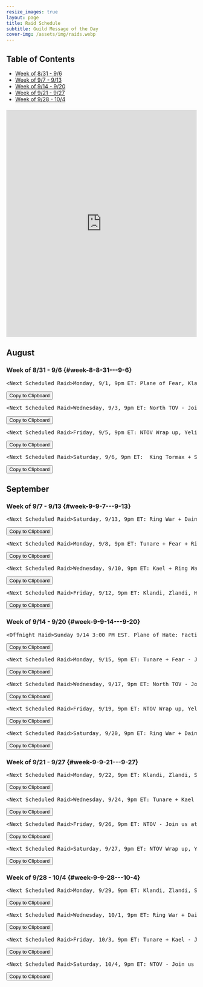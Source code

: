 ```yaml
---
resize_images: true
layout: page
title: Raid Schedule
subtitle: Guild Message of the Day
cover-img: /assets/img/raids.webp
---
```


## Table of Contents

- [Week of 8/31 - 9/6](#week-8-8-31---9-6)
- [Week of 9/7 - 9/13](#week-9-9-7---9-13)
- [Week of 9/14 - 9/20](#week-9-9-14---9-20)
- [Week of 9/21 - 9/27](#week-9-9-21---9-27)
- [Week of 9/28 - 10/4](#week-9-9-28---10-4)

<div class="calendar-container" style="margin: 20px 0;">
<iframe src="https://calendar.google.com/calendar/embed?src=66d83074080df7c55ea03673842f6e7b2c2f37ce0c38edf7137603c80e399802%40group.calendar.google.com&ctz=America%2FNew_York" 
style="border: 0" 
width="100%" 
height="600" 
frameborder="0" 
scrolling="no">
</iframe>
</div>


## August


### Week of 8/31 - 9/6 {#week-8-8-31---9-6}

<div class="copy-text-container"><pre class="copy-text-content" id="copy-box-2zihzrho2">&lt;Next Scheduled Raid&gt;Monday, 9/1, 9pm ET: Plane of Fear, Klandi, Zlandi, HOT - Join us at formerglory.lol</pre><button class="copy-button" onclick="copyText('copy-box-2zihzrho2')">Copy to Clipboard</button></div>

<div class="copy-text-container"><pre class="copy-text-content" id="copy-box-urpckkmy8">&lt;Next Scheduled Raid&gt;Wednesday, 9/3, 9pm ET: North TOV - Join us at formerglory.lol</pre><button class="copy-button" onclick="copyText('copy-box-urpckkmy8')">Copy to Clipboard</button></div>

<div class="copy-text-container"><pre class="copy-text-content" id="copy-box-2piib7tj8">&lt;Next Scheduled Raid&gt;Friday, 9/5, 9pm ET: NTOV Wrap up, Yelinak - Join us at formerglory.lol</pre><button class="copy-button" onclick="copyText('copy-box-2piib7tj8')">Copy to Clipboard</button></div>

<div class="copy-text-container"><pre class="copy-text-content" id="copy-box-ksyrgdpe6">&lt;Next Scheduled Raid&gt;Saturday, 9/6, 9pm ET:  King Tormax + Sleepers - Join us at formerglory.lol</pre><button class="copy-button" onclick="copyText('copy-box-ksyrgdpe6')">Copy to Clipboard</button></div>


## September


### Week of 9/7 - 9/13 {#week-9-9-7---9-13}

<div class="copy-text-container"><pre class="copy-text-content" id="copy-box-4mh89s6rm">&lt;Next Scheduled Raid&gt;Saturday, 9/13, 9pm ET: Ring War + Dain + Sleepers - Join us at formerglory.lol</pre><button class="copy-button" onclick="copyText('copy-box-4mh89s6rm')">Copy to Clipboard</button></div>

<div class="copy-text-container"><pre class="copy-text-content" id="copy-box-dc09mjlt5">&lt;Next Scheduled Raid&gt;Monday, 9/8, 9pm ET: Tunare + Fear + Ring War - Join us at formerglory.lol</pre><button class="copy-button" onclick="copyText('copy-box-dc09mjlt5')">Copy to Clipboard</button></div>

<div class="copy-text-container"><pre class="copy-text-content" id="copy-box-qw9eopbni">&lt;Next Scheduled Raid&gt;Wednesday, 9/10, 9pm ET: Kael + Ring War - Join us at formerglory.lol</pre><button class="copy-button" onclick="copyText('copy-box-qw9eopbni')">Copy to Clipboard</button></div>

<div class="copy-text-container"><pre class="copy-text-content" id="copy-box-jl854rw1l">&lt;Next Scheduled Raid&gt;Friday, 9/12, 9pm ET: Klandi, Zlandi, HOT, Ring War - Join us at formerglory.lol</pre><button class="copy-button" onclick="copyText('copy-box-jl854rw1l')">Copy to Clipboard</button></div>


### Week of 9/14 - 9/20 {#week-9-9-14---9-20}

<div class="copy-text-container"><pre class="copy-text-content" id="copy-box-434sp8h6t">&lt;Offnight Raid&gt;Sunday 9/14 3:00 PM EST. Plane of Hate: Faction and Glory - Join us at formerglory.lol</pre><button class="copy-button" onclick="copyText('copy-box-434sp8h6t')">Copy to Clipboard</button></div>

<div class="copy-text-container"><pre class="copy-text-content" id="copy-box-msap3bvxj">&lt;Next Scheduled Raid&gt;Monday, 9/15, 9pm ET: Tunare + Fear - Join us at formerglory.lol</pre><button class="copy-button" onclick="copyText('copy-box-msap3bvxj')">Copy to Clipboard</button></div>

<div class="copy-text-container"><pre class="copy-text-content" id="copy-box-jf6l21slz">&lt;Next Scheduled Raid&gt;Wednesday, 9/17, 9pm ET: North TOV - Join us at formerglory.lol</pre><button class="copy-button" onclick="copyText('copy-box-jf6l21slz')">Copy to Clipboard</button></div>

<div class="copy-text-container"><pre class="copy-text-content" id="copy-box-24ezj3du3">&lt;Next Scheduled Raid&gt;Friday, 9/19, 9pm ET: NTOV Wrap up, Yelinak (more tbd) - Join us at formerglory.lol</pre><button class="copy-button" onclick="copyText('copy-box-24ezj3du3')">Copy to Clipboard</button></div>

<div class="copy-text-container"><pre class="copy-text-content" id="copy-box-rtu7o15ve">&lt;Next Scheduled Raid&gt;Saturday, 9/20, 9pm ET: Ring War + Dain + Sleepers - Join us at formerglory.lol</pre><button class="copy-button" onclick="copyText('copy-box-rtu7o15ve')">Copy to Clipboard</button></div>


### Week of 9/21 - 9/27 {#week-9-9-21---9-27}

<div class="copy-text-container"><pre class="copy-text-content" id="copy-box-qli7b1ni6">&lt;Next Scheduled Raid&gt;Monday, 9/22, 9pm ET: Klandi, Zlandi, Sont, LTK + West TOV - Join us at formerglory.lol</pre><button class="copy-button" onclick="copyText('copy-box-qli7b1ni6')">Copy to Clipboard</button></div>

<div class="copy-text-container"><pre class="copy-text-content" id="copy-box-cm6h43eqc">&lt;Next Scheduled Raid&gt;Wednesday, 9/24, 9pm ET: Tunare + Kael - Join us at formerglory.lol</pre><button class="copy-button" onclick="copyText('copy-box-cm6h43eqc')">Copy to Clipboard</button></div>

<div class="copy-text-container"><pre class="copy-text-content" id="copy-box-vluf82485">&lt;Next Scheduled Raid&gt;Friday, 9/26, 9pm ET: NTOV - Join us at formerglory.lol</pre><button class="copy-button" onclick="copyText('copy-box-vluf82485')">Copy to Clipboard</button></div>

<div class="copy-text-container"><pre class="copy-text-content" id="copy-box-kntip34ar">&lt;Next Scheduled Raid&gt;Saturday, 9/27, 9pm ET: NTOV Wrap up, Yelinak - Join us at formerglory.lol</pre><button class="copy-button" onclick="copyText('copy-box-kntip34ar')">Copy to Clipboard</button></div>


### Week of 9/28 - 10/4 {#week-9-9-28---10-4}

<div class="copy-text-container"><pre class="copy-text-content" id="copy-box-rp357p15a">&lt;Next Scheduled Raid&gt;Monday, 9/29, 9pm ET: Klandi, Zlandi, Sont, LTK + West TOV - Join us at formerglory.lol</pre><button class="copy-button" onclick="copyText('copy-box-rp357p15a')">Copy to Clipboard</button></div>

<div class="copy-text-container"><pre class="copy-text-content" id="copy-box-5firoqejk">&lt;Next Scheduled Raid&gt;Wednesday, 10/1, 9pm ET: Ring War + Dain + Sleepers - Join us at formerglory.lol</pre><button class="copy-button" onclick="copyText('copy-box-5firoqejk')">Copy to Clipboard</button></div>

<div class="copy-text-container"><pre class="copy-text-content" id="copy-box-hcqsixlpn">&lt;Next Scheduled Raid&gt;Friday, 10/3, 9pm ET: Tunare + Kael - Join us at formerglory.lol</pre><button class="copy-button" onclick="copyText('copy-box-hcqsixlpn')">Copy to Clipboard</button></div>

<div class="copy-text-container"><pre class="copy-text-content" id="copy-box-olmqqquiv">&lt;Next Scheduled Raid&gt;Saturday, 10/4, 9pm ET: NTOV - Join us at formerglory.lol</pre><button class="copy-button" onclick="copyText('copy-box-olmqqquiv')">Copy to Clipboard</button></div>

